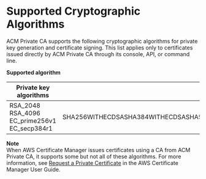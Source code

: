 # Supported Cryptographic Algorithms<a name="supported-algorithms"></a>

ACM Private CA supports the following cryptographic algorithms for private key generation and certificate signing\. This list applies only to certificates issued directly by ACM Private CA through its console, API, or command line\. 


**Supported algorithm**  

| Private key algorithms | Signing algorithms | 
| --- | --- | 
|  RSA\_2048  RSA\_4096 EC\_prime256v1 EC\_secp384r1  | SHA256WITHECDSASHA384WITHECDSASHA512WITHECDSASHA256WITHRSASHA384WITHRSASHA512WITHRSA | 

**Note**  
When AWS Certificate Manager issues certificates using a CA from ACM Private CA, it supports some but not all of these algorithms\. For more information, see [Request a Private Certificate](https://docs.aws.amazon.com/acm/latest/userguide/gs-acm-request-private.html) in the AWS Certificate Manager User Guide\.